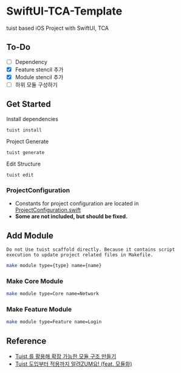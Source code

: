 # SwiftUI-TCA-Template

tuist based iOS Project with SwiftUI, TCA

## To-Do

- [ ] Dependency
- [x] Feature stencil 추가
- [x] Module stencil 추가
- [ ] 하위 모듈 구성하기

## Get Started

Install dependencies
```
tuist install
```

Project Generate
```
tuist generate
```

Edit Structure
```
tuist edit
```

### ProjectConfiguration

- Constants for project configuration are located in [ProjectConfiguration.swift](Tuist/ProjectDescriptionHelpers/ProjectConfiguration.swift)
- **Some are not included, but should be fixed.**

## Add Module

```important
Do not Use tuist scaffold directly. Because it contains script execution to update project related files in Makefile.
```

```sh
make module type={type} name={name}
```

### Make Core Module

```sh
make module type=Core name=Network
```

### Make Feature Module

```sh
make module type=Feature name=Login
```

## Reference

- [Tuist 를 활용해 확장 가능한 모듈 구조 만들기](https://medium.com/daangn/tuist-%EB%A5%BC-%ED%99%9C%EC%9A%A9%ED%95%B4-%EB%AA%A8%EB%93%88-%EA%B5%AC%EC%A1%B0-%EC%9E%90%EB%8F%99%ED%99%94%ED%95%98%EA%B8%B0-f200992d4bf2)
- [Tuist 도입부터 적용까지 알려ZUM요! (feat. 모듈화)](https://zuminternet.github.io/iOS-tuist-module/)
